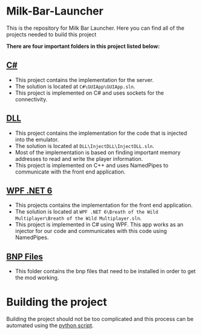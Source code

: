 # Milk-Bar-Launcher
This is the repository for Milk Bar Launcher. Here you can find all of the projects needed to build this project

**There are four important folders in this project listed below:**

## [C#](C%23)
- This project contains the implementation for the server.
- The solution is located at `C#\GUIApp\GUIApp.sln`.
- This project is implemented on C# and uses sockets for the connectivity.

## [DLL](DLL/InjectDLL)
- This project contains the implementation for the code that is injected into the emulator.
- The solution is located at `DLL\InjectDLL\InjectDLL.sln`.
- Most of the implementation is based on finding important memory addresses to read and write the player information.
- This project is implemented on C++ and uses NamedPipes to communicate with the front end application.

## [WPF .NET 6](WPF%20.NET%206/Breath%20of%20the%20Wild%20Multiplayer)
- This projects contains the implementation for the front end application.
- The solution is located at `WPF .NET 6\Breath of the Wild Multiplayer\Breath of the Wild Multiplayer.sln`.
- This project is implemented in C# using WPF. This app works as an injector for our code and communicates with this code using NamedPipes.

## [BNP Files](BNP%20Files)
- This folder contains the bnp files that need to be installed in order to get the mod working.

# Building the project
Building the project should not be too complicated and this process can be automated using the [python script](buildWPF.py).
